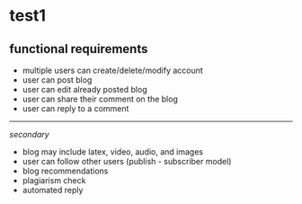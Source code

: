 # test1
## functional requirements 
- multiple users can create/delete/modify account
- user can post blog
- user can edit already posted blog
- user can share their comment on the blog
- user can reply to a comment
---
*secondary*
- blog may include latex, video, audio, and images
- user can follow other users (publish - subscriber model)
- blog recommendations
- plagiarism check
- automated reply
